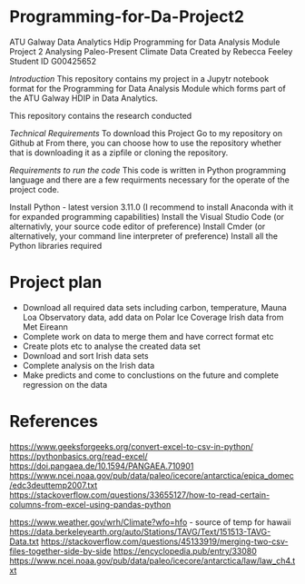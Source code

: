 # Programming-for-Da-Project2

ATU Galway Data Analytics Hdip 
Programming for Data Analysis Module Project 2 Analysing Paleo-Present Climate Data
Created by Rebecca Feeley
Student ID G00425652

_Introduction_
This repository contains my project in a Jupytr notebook format for the Programming for Data Analysis Module which forms part of the ATU Galway HDIP in Data Analytics.

This repository contains the research conducted 

_Technical Requirements_
To download this Project
Go to my repository on Github at 
From there, you can choose how to use the repository whether that is downloading it as a zipfile or cloning the repository.

_Requirements to run the code_
This code is written in Python programming language and there are a few requirments necessary for the operate of the project code.

Install Python - latest version 3.11.0 (I recommend to install Anaconda with it for expanded programming capabilities)
Install the Visual Studio Code (or alternativly, your source code editor of preference)
Install Cmder (or alternatively, your command line interpreter of preference)
Install all the Python libraries required

# Project plan

- Download all required data sets including carbon, temperature, Mauna Loa Observatory data, add data on Polar Ice Coverage Irish data from Met Eireann
- Complete work on data to merge them and have correct format etc
- Create plots etc to analyse the created data set
- Download and sort Irish data sets
- Complete analysis on the Irish data
- Make predicts and come to conclustions on the future and complete regression on the data


# References

https://www.geeksforgeeks.org/convert-excel-to-csv-in-python/
https://pythonbasics.org/read-excel/
https://doi.pangaea.de/10.1594/PANGAEA.710901
https://www.ncei.noaa.gov/pub/data/paleo/icecore/antarctica/epica_domec/edc3deuttemp2007.txt
https://stackoverflow.com/questions/33655127/how-to-read-certain-columns-from-excel-using-pandas-python

https://www.weather.gov/wrh/Climate?wfo=hfo - source of temp for hawaii
https://data.berkeleyearth.org/auto/Stations/TAVG/Text/151513-TAVG-Data.txt
https://stackoverflow.com/questions/45133919/merging-two-csv-files-together-side-by-side
https://encyclopedia.pub/entry/33080
https://www.ncei.noaa.gov/pub/data/paleo/icecore/antarctica/law/law_ch4.txt